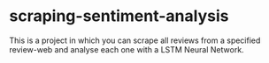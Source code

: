 # scraping-sentiment-analysis
This is a project in which you can scrape all reviews from a specified review-web and analyse each one with a LSTM Neural Network.
